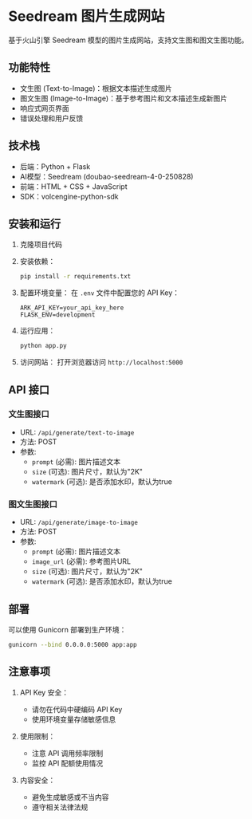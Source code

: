 # Seedream 图片生成网站

基于火山引擎 Seedream 模型的图片生成网站，支持文生图和图文生图功能。

## 功能特性

- 文生图 (Text-to-Image)：根据文本描述生成图片
- 图文生图 (Image-to-Image)：基于参考图片和文本描述生成新图片
- 响应式网页界面
- 错误处理和用户反馈

## 技术栈

- 后端：Python + Flask
- AI模型：Seedream (doubao-seedream-4-0-250828)
- 前端：HTML + CSS + JavaScript
- SDK：volcengine-python-sdk

## 安装和运行

1. 克隆项目代码

2. 安装依赖：
   ```bash
   pip install -r requirements.txt
   ```

3. 配置环境变量：
   在 `.env` 文件中配置您的 API Key：
   ```env
   ARK_API_KEY=your_api_key_here
   FLASK_ENV=development
   ```

4. 运行应用：
   ```bash
   python app.py
   ```

5. 访问网站：
   打开浏览器访问 `http://localhost:5000`

## API 接口

### 文生图接口

- URL: `/api/generate/text-to-image`
- 方法: POST
- 参数:
  - `prompt` (必需): 图片描述文本
  - `size` (可选): 图片尺寸，默认为"2K"
  - `watermark` (可选): 是否添加水印，默认为true

### 图文生图接口

- URL: `/api/generate/image-to-image`
- 方法: POST
- 参数:
  - `prompt` (必需): 图片描述文本
  - `image_url` (必需): 参考图片URL
  - `size` (可选): 图片尺寸，默认为"2K"
  - `watermark` (可选): 是否添加水印，默认为true

## 部署

可以使用 Gunicorn 部署到生产环境：

```bash
gunicorn --bind 0.0.0.0:5000 app:app
```

## 注意事项

1. API Key 安全：
   - 请勿在代码中硬编码 API Key
   - 使用环境变量存储敏感信息

2. 使用限制：
   - 注意 API 调用频率限制
   - 监控 API 配额使用情况

3. 内容安全：
   - 避免生成敏感或不当内容
   - 遵守相关法律法规